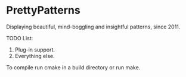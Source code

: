 PrettyPatterns
==============

Displaying beautiful, mind-boggling and insightful patterns, since 2011.

TODO List:

1. Plug-in support.
2. Everything else.

To compile run cmake in a build directory or run make.
